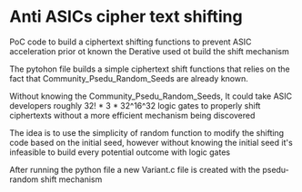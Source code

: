# Anti ASICs cipher text shifting
PoC code to build a ciphertext shifting functions to prevent ASIC acceleration prior ot known the Derative used ot build the shift mechanism


The pytohon file builds a simple ciphertext shift functions that relies on the fact that Community_Psedu_Random_Seeds are already known.

Without knowing the Community_Psedu_Random_Seeds, It could take ASIC developers roughly 32! * 3 * 32^16^32 logic gates to properly shift ciphertexts without a more efficient mechanism being discovered

The idea is to use the simplicity of random function to modify the shifting code based on the initial seed, however without knowing the initial seed it's infeasible to build every potential outcome with logic gates



After running the python file a new Variant.c file is created with the psedu-random shift mechanism
